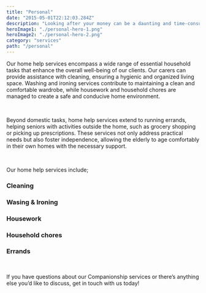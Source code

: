 ```yaml
---
title: "Personal"
date: "2015-05-01T22:12:03.284Z"
description: "Looking after your money can be a daunting and time-consuming task. Our personal tax services can take care of all of this for you, with our undivided attention to detail and a friendly, helpful attitude that sets us apart."
heroImage1: "./personal-hero-1.png"
heroImage2: "./personal-hero-2.png"
category: "services"
path: "/personal"
---
```


Our home help services encompass a wide range of essential household tasks that enhance the overall well-being of our clients. Our carers can provide assistance with cleaning, ensuring a hygienic and organized living space. Washing and ironing services contribute to maintaining a clean and comfortable wardrobe, while housework and household chores are managed to create a safe and conducive home environment.

</br>
<p>Beyond domestic tasks, home help services extend to running errands, helping seniors with activities outside the home, such as grocery shopping or picking up prescriptions. These services not only address practical needs but also foster independence, allowing the elderly to age comfortably in their own homes with the necessary support.</p>

</br>
<p>Our home help services include;</p>

### Cleaning

### Wasing & Ironing

### Housework

### Household chores

### Errands

</br>
<p>If you have questions about our Companionship services or there’s anything else you’d like to discuss, get in touch with us today!</p>
